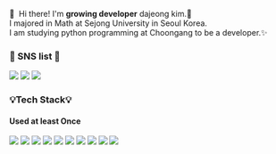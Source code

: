 <p>
  👋&nbsp; Hi there! I'm <b>growing developer</b> dajeong kim.🌷 <br/>
  I majored in Math at Sejong University in Seoul Korea. <br/>
  I am studying python programming at Choongang to be a developer.✨  <br/>
</p>

### 💌 SNS list 💌
<p>
  <a href="https://m.blog.naver.com/1541kdj4" target="_blank"><img src="https://img.shields.io/badge/Blog-80E12A?style=flat-square&logo=GitHub%20Sponsors&logoColor=white"/></a>
    <a href="http://www.instagram.com/daduung" target="_blank"><img src="https://img.shields.io/badge/instagram-FF5675?style=flat-square&logo=Gmail&logoColor=white"/></a>   
  <a href="mailto:dajeong27@gmail.com" target="_blank"><img src="https://img.shields.io/badge/dajeong27@gmail.com-EA4335?style=flat-square&logo=Gmail&logoColor=white"/></a>  
</p>

### 💡Tech Stack💡
#### Used at least Once
<p>
  <img src="https://img.shields.io/badge/Python-46649B?style=flat-square&logo=Python&logoColor=white"/>
  <img src="https://img.shields.io/badge/Java-B9062F?style=flat-square&logo=Java&logoColor=black"/>
  <img src="https://img.shields.io/badge/C-52E4DC?style=flat-square&logo=C&logoColor=black"/>
  <img src="https://img.shields.io/badge/R-0064FF?style=flat-square&logo=R&logoColor=white"/>
  <img src="https://img.shields.io/badge/MySQL-FFA500?style=flat-square&logo=MySQL&logoColor=white"/>
  <img src="https://img.shields.io/badge/jango-006400?style=flat-square&logo=Django&logoColor=white"/>
  <img src="https://img.shields.io/badge/Linux-000000?style=flat-square&logo=Linux&logoColor=white"/> 
  <img src="https://img.shields.io/badge/PowerBI-FFD232?style=flat-square&logo=PowerBI&logoColor=white"/>
  <img src="https://img.shields.io/badge/Pytorch-DB631F?style=flat-square&logo=pytorch&logoColor=white"/>
  <img src="https://img.shields.io/badge/HTML-FF7DB4?style=flat-square&logo=HTML&logoColor=white"/>
</p>
